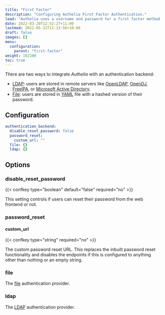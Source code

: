 ```yaml
---
title: "First Factor"
description: "Configuring Authelia First Factor Authentication."
lead: "Authelia uses a username and password for a first factor method. This section describes configuring this."
date: 2022-03-20T12:52:27+11:00
lastmod: 2022-05-31T11:13:56+10:00
draft: false
images: []
menu:
  configuration:
    parent: "first-factor"
weight: 102100
toc: true
---
```


There are two ways to integrate _Authelia_ with an authentication backend:

* [LDAP](ldap.md): users are stored in remote servers like [OpenLDAP], [OpenDJ], [FreeIPA], or
  [Microsoft Active Directory].
* [File](file.md): users are stored in [YAML] file with a hashed version of their password.

## Configuration

```yaml
authentication_backend:
  disable_reset_password: false
  password_reset:
    custom_url: ""
  file: {}
  ldap: {}
```

## Options

### disable_reset_password

{{< confkey type="boolean" default="false" required="no" >}}

This setting controls if users can reset their password from the web frontend or not.

### password_reset

#### custom_url

{{< confkey type="string" required="no" >}}

The custom password reset URL. This replaces the inbuilt password reset functionality and disables the endpoints if
this is configured to anything other than nothing or an empty string.

### file

The [file](file.md) authentication provider.

### ldap

The [LDAP](ldap.md) authentication provider.

[OpenLDAP]: https://www.openldap.org/
[OpenDJ]: https://www.openidentityplatform.org/opendj
[FreeIPA]: https://www.freeipa.org/
[Microsoft Active Directory]: https://docs.microsoft.com/en-us/windows-server/identity/ad-ds/ad-ds-getting-started
[YAML]: https://yaml.org/

